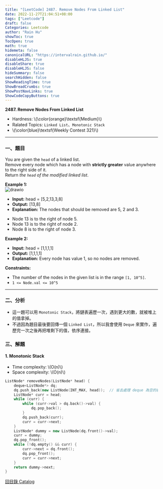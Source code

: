 ```yaml
---
title: "[LeetCode] 2487. Remove Nodes From Linked List"
date: 2022-11-27T21:04:51+08:00
tags: ["Leetcode"]
draft: false
Categories: Leetcode
author: "Rain Hu"
showToc: true
TocOpen: true
math: true
hidemeta: false
canonicalURL: "https://intervalrain.github.io/"
disableHLJS: true
disableShare: true
disableHLJS: false
hideSummary: false
searchHidden: false
ShowReadingTime: true
ShowBreadCrumbs: true
ShowPostNavLinks: true
ShowCodeCopyButtons: true
---
```

**2487. Remove Nodes From Linked List**
+ Hardness: \\(\color{orange}\textsf{Medium}\\)
+ Ralated Topics: `Linked List`、`Monotonic Stack`
+ \\(\color{blue}\textsf{Weekly Contest 321}\\)
---
### 一、題目
You are given the `head` of a linked list.  
Remove every node which has a node with **strictly greater** value anywhere to the right side of it.  
Return *the `head` of the modified linked list*.

**Example 1:**  
![drawio](https://assets.leetcode.com/uploads/2022/10/02/drawio.png)
+ **Input:** head = [5,2,13,3,8]
+ **Output:** [13,8]
+ **Explanation:** The nodes that should be removed are 5, 2 and 3.  
- Node 13 is to the right of node 5.  
- Node 13 is to the right of node 2.  
- Node 8 is to the right of node 3.  

**Example 2:**
+ **Input:** head = [1,1,1,1]
+ **Output:** [1,1,1,1]
+ **Explanation:** Every node has value 1, so no nodes are removed.

**Constraints:**
+ The number of the nodes in the given list is in the range `[1, 10^5]`.
+ `1 <= Node.val <= 10^5`

---

### 二、分析
+ 這一題可以用 `Monotonic Stack`，將鏈表遍歷一次，遇到更大的數，就被堆上的值拿掉。
+ 不過因為題目最後要回傳一個 `Linked List`，所以我會使用 `Deque` 來實作，遍歷完一次之後再把堆剩下的值，依序連接。

### 三、解題
#### 1. Monotonic Stack
+ Time complexity: \\(O(n)\\)
+ Space complexity: \\(O(n)\\)
```C++
ListNode* removeNodes(ListNode* head) {
    deque<ListNode*> dq;
    dq.push_back(new ListNode(INT_MAX, head));  // 省去處理 deque 為空的狀況
    ListNode* curr = head;
    while (curr) {
        while (curr->val > dq.back()->val) {
            dq.pop_back();
        }
        dq.push_back(curr);
        curr = curr->next;
    }
    ListNode* dummy = new ListNode(dq.front()->val);
    curr = dummy;
    dq.pop_front();
    while (!dq.empty() && curr) {
        curr->next = dq.front();
        dq.pop_front();
        curr = curr->next;
    }
    return dummy->next;
}
```
[回目錄 Catalog](/posts/leetcode)